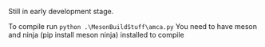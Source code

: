 Still in early development stage.

To compile run ```python .\MesonBuildStuff\amca.py```
You need to have meson and ninja (pip install meson ninja) installed to compile